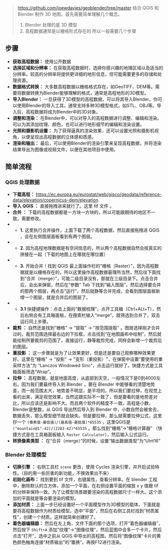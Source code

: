 
> <https://github.com/joewdavies/geoblender/tree/master>
> 结合 QGIS 和 Blender 制作 3D 地图，首先需要简单理解几个概念。
> 1. Blender 处理的是 3D 模型
> 2. 高程数据通常是以栅格形式存在的
> 所以一般需要几个步骤

## **步骤**

- **获取高程数据：** 使用公开数据
- **选择区域和分辨率：** 在获取高程数据时，选择你感兴趣的地理区域以及适当的分辨率。较高的分辨率将提供更详细的地形信息，但可能需要更多的存储和处理资源。
- **数据格式转换：** 大多数高程数据以栅格格式存在，如GeoTIFF、DEM等。需要将数据转换为Blender能够理解的格式，通常是高程地形的3D模型。
- **导入Blender：** 一旦获得了3D模型的高程数据，可以将其导入Blender。你可以使用Blender的导入工具，通常支持多种3D模型格式，如STL、OBJ等。导入后，高程数据将成为Blender中的3D对象。
- **调整和渲染：** 在Blender中，可以对导入的高程数据进行调整、编辑和渲染。可以为其添加纹理、颜色，也可以进行地形细节的编辑和渲染设置。
- **光照和摄影机设置：** 为了获得逼真的渲染效果，还可以设置光照和摄影机视角，以便呈现出高程数据的立体感和质感。
- **渲染和输出：** 最后，可以使用Blender的渲染引擎来呈现高程数据，并将渲染结果导出为图像或视频文件，以便在其他项目中使用。


## **简单流程**


### QGIS 处理数据

- **下载高程：** <https://ec.europa.eu/eurostat/web/gisco/geodata/reference-data/elevation/copernicus-dem/elevation>
- **导入 QGIS ：** 直接拖拽进来就行了。这里 ttf 文件 。
- **合并 ：** 下载的高程数据都是一方块一方块的，所以可能跟期待的地区不一致，需要修改。
- - **1.** 这里执行合并操作，上面下载了两个高程数据，然后直接拖拽进 QGIS ，会在左侧图层面板看到有两个图层。
- - **2.** 因为高程地理数据是有空间信息的，所以两个高程数据自然会按真实的拼接在一起（下载的地图上在哪就在哪位置）
- - **3.** 开始合并！找到 QGIS 最上面操作栏的“栅格（Raster）”，因为高程数据就是以栅格存在的，所以这里操作高程数据最理所当然，然后往下面找到“合并（merge）”，可能二级目录没有，那就在三级目录下。点击合并后，会出来弹窗，然后在“参数” Tab 下找到“输入图层”，然后选择要合并的那两个图层，再点击“运行”，然后就静等合并完成，会看到图层面板新增一个图层，就是合并后的图层了。
- - **3.1** 快捷键操作：点击上面的“数据梳理”，点开工具箱（Ctrl+ALt+T），然后右侧会有工具箱面板，在搜索栏输入“merge”，就筛选到合并了，双击运行同上步骤。
- **裁剪 ：** 自然还是找到“栅格” -> “提取” -> "按范围提取" 。图层选择刚才合并过的，裁剪范围选择最右边的下拉框，点击找到“在地图画布中绘制”，然后就能绘制所要裁剪的范围了。直接运行，静等裁剪完成，同样会新增一个裁剪后的图层。
- **重投影 ：** 这一步骤就是为了让效果更好，但是还是要自己观察哪种效果更好。这里在“栅格” -> “投影” -> "变形（重投影）"，在弹窗中设置“要使用的重采样方法”为 "Lanczos Windowed Sinc"，点击运行就好了。快捷方式是工具箱面板筛选“Wrap”。
- **拉伸 ：** 高程数据，就是地面高度，从底部到天空，一般情况下是0到4000左右。因为我们要最终导入到 Blender ，要在 Blender 中能够看的清楚地势差，而一般范围太大，地势差不明显，是平坦的。所以我们要拉伸，在视觉上看的出来，满足视觉效果，当然这跟实际不一致了，但是要看的是地势差对比，所以应该还是影响不大。而且两个软件的精度不一致，高程是小数，Blender是整数，从 QGIS 导出然后导入到 Blender 中，小数自然会被舍去，数据丢失，那么模型细节就会缺失。但是要拉伸，那么就需要拉伸公式，这里抄一个 `(像素值-最低值)/(最高值-最低值)*65535` ，这里QGIS是 `("mountain@1"-42)/(2283-42)*65535` 。那么找到“栅格”->“栅格计算器” （快捷方式是在工具箱面板输入 `Raster Calculator`），然后输入公式运行。
- **转换像素类型 ：** 在“合并（merge）”的时候，设置“输出数据类型”为“UInt16”


### Blender 处理模型

- **切换引擎 ：** 右侧工具栏 `scene` 更改，使用 Cycles 渲染引擎，并开启试验特性。（目的用一些厉害的新功能，不换效果出不来）
- **初始化画布：** 找到要到 tif 文件，右键属性，查看分辨率。在 blender 工程中，删除默认的立方体，添加一个平面，在右侧设置平面的缩放 x  y 值跟 tif 的分辨率保持一致。为了让模型场景跟要渲染的高程数据尺寸一样大。这个添加的平面就是等会要渲染的模型。
- **添加材质：** 上面一步已经设置好一个平面模型作为3D模型的载体，下面就是要将高程数据作为材质给模型。选中“平面”，然后在右侧工具栏找到“材质属性”，创建一个材质。这样就简单创建好了。
-  **着色器编辑器：** 然后在左上角，文件下面的那个选项，打开“着色器编辑器”，然后按下 `Shift+A` 添加"纹理"->"图像纹理"，然后蓝图中会多一个卡片，然后点击“打开”，选中之前从 QGIS 中导出的高程图，然后将“图像纹理”卡片的黄色颜色触角连接“材质输出”的“置换”。再按F12进行渲染。
